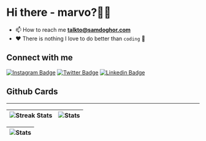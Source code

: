 # Hi there - marvo?👋🏿

- 📫 How to reach me **talkto@samdoghor.com**
- ❤️ There is nothing I love to do better than `coding` 🌱

## Connect with me

[![Instagram Badge](https://img.shields.io/badge/-samdoghor-%09%23483D8B?style=for-the-badge&logo=instagram&logoColor=white&link=https://instagram.com/samdoghor)](https://instagram.com/samdoghor)
[![Twitter Badge](https://img.shields.io/badge/-samdoghor-%09%23483D8B?style=for-the-badge&logo=twitter&logoColor=white&link=https://twitter.com/samdoghor)](https://twitter.com/samdoghor)
[![Linkedin Badge](https://img.shields.io/badge/-samdoghor-%09%23483D8B?style=for-the-badge&logo=linkedin&logoColor=white&link=https://linkedin.com/in/samdoghor)](https://linkedin.com/in/samdoghor)

## Github Cards

---

| ![Streak Stats](https://github-readme-streak-stats.herokuapp.com/?user=samdoghor&) | ![Stats](https://github-readme-stats.vercel.app/api?username=samdoghor&show_icons=true&locale=en) |
| ------------- | ------------- |

| ![Stats](https://github-readme-stats.vercel.app/api/top-langs?username=samdoghor&show_icons=true&locale=en&layout=compact) |
| ------------- |
